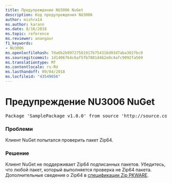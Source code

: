 ```yaml
---
title: Предупреждение NU3006 NuGet
description: Код предупреждения NU3006
author: mishra14
ms.author: karann
ms.date: 8/16/2018
ms.topic: reference
ms.reviewer: anangaur
f1_keywords:
- NU3006
ms.openlocfilehash: 7da6b2b99727581917b754316d93d7aba302fbc0
ms.sourcegitcommit: 1d1406764c6af5fb7801d462e0c4afc9092fa569
ms.translationtype: MT
ms.contentlocale: ru-RU
ms.lasthandoff: 09/04/2018
ms.locfileid: "43549656"
---
```

# <a name="nuget-warning-nu3006"></a>Предупреждение NU3006 NuGet

<pre>Package 'SamplePackage v1.0.0' from source 'http://source.com/index.json': Signed Zip64 packages are not supported.</pre>

### <a name="issue"></a>Проблеми

Клиент NuGet попытался проверить пакет Zip64.


### <a name="solution"></a>Решение

Клиент NuGet не поддерживает Zip64 подписанных пакетов. Убедитесь, что любой пакет, который выполняется проверка не Zip64 пакета. Дополнительные сведения о Zip64 в [спецификации Zip PKWARE](https://pkware.cachefly.net/webdocs/casestudies/APPNOTE.TXT).


